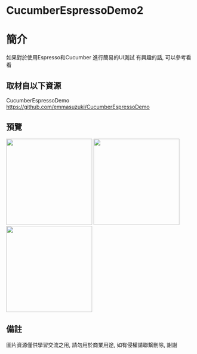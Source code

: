 # CucumberEspressoDemo2

簡介
==================================
如果對於使用Espresso和Cucumber 進行簡易的UI測試 有興趣的話, 可以參考看看                                   

取材自以下資源
--------
CucumberEspressoDemo                                                                 
https://github.com/emmasuzuki/CucumberEspressoDemo    
                  
預覽
--------
<p align="left">
  <img src="https://i.imgur.com/ep8TDfl.png" width="230"/>
  <img src="https://i.imgur.com/x7tfyMh.png" width="230"/>
  <img src="https://i.imgur.com/9oM4Fv4.png" width="230"/>
</p> 

備註
--------
圖片資源僅供學習交流之用, 請勿用於商業用途, 如有侵權請聯繫刪除, 謝謝
